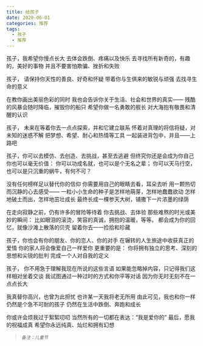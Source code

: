 ```yaml
---
title: 给孩子
date: 2020-06-01
categories: 推荐
tags:
  - 孩子
  - 推荐
---
```


孩子，我希望你慢点长大
去体会跌倒、疼痛以及快乐
去寻找所有新奇的，有趣的，美好的事物
并且不要害怕欺骗、挫折和失败
<!--more-->
孩子，
请保持你天性的善良、好奇和怀疑
带着你与生俱来的敏锐与顽强
去找寻生命的意义

在教你画出美丽色彩的同时
我也会告诉你关于生活、社会和世界的真实——
残酷的风暴会随时降临，摧毁你的船只
希望你做一名勇敢的舰长
对大海抱有敬畏和清醒的认识

孩子，
未来在等着你去一点点探索，并和它建立联系
怀着对真理的将信将疑，对未知的迷惑不解
把梦想、希望、耐心和热情等工具
一起装进背包中，并且——上路吧

孩子，你可以去模仿、去创造、去挑战，甚至去逃避
但终究你还是会成为你自己
你也可以毫无价值：
你可以功成名就，也可以是个无名之辈；
你可以天马行空，也可以是只沉重的蜗牛，有何不可？

没有任何榜样足以替代你的信仰
你需要用自己的眼睛去看，耳朵去听
用一颗热切而沉静的心去感受——
一粒小小生命的种子是怎样地萌芽，怎样地蠢蠢欲动
怎样地破土而出，怎样地茁壮成长
最终长成一棵参天大树，铺撒下一片浓墨的绿荫

在走向寂静之前，仍有许多的冒险等待着
你去挑战、去体验
那些难熬的时光或美妙的瞬间：
比如眼泪的滚烫，笑容的真诚，拥抱的温暖，等等。
都会成为你的回忆，就像沙滩上散落的贝壳
留着你去一一捡拾和珍藏

孩子，你也会有你的朋友、你的恋人、你的对手
在辗转的人生旅途中收获真正的爱情
你的家人将会像爱自己一样爱你
更重要的是：
你将拥有独立的思考、深刻的思想和尖锐的批判
完成一个人对自我的定义

孩子，
你不用急于理解我现在所说的这些言语
如果能忽略掉内容，只记得我们这样相对坐着交谈
我试图通过一种过时的方式和你平等对话
因为你无时无刻不在一点点长大

我真替你高兴，也曾为此担忧
也许某一天我将老无所用
由此可见，我也和你一样仍然是个急不可耐的孩子
仍然在生活中跌倒、奔跑和成长

你或许会烦我过于絮絮叨叨
当然所有的一切都在表达：“我是爱你的”
最后，愿我的祝福成真
希望你永远纯真、灿烂和拥有幻想
<br/>
<blockquote>
<p><small><i>备注：儿童节</i></small></p>
</blockquote>
